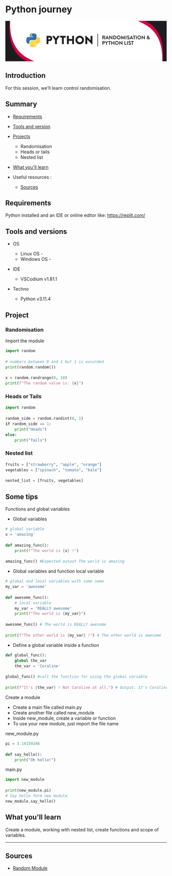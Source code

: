 # Python journey

![banner](./__docs__/media/banner.png)

## Introduction

For this session, we'll learn control randomisation.

## Summary

- [Requirements](#requirements)
- [Tools and version](#tools-and-versions)
- [Projects](#project)
  - Randomisation
  - Heads or tails
  - Nested list
- [What you'll learn](#what-youll-learn)

- Useful resources :

  - [Sources](#sources)

## Requirements

Python installed and an IDE or online editor like: <https://replit.com/>

## Tools and versions

- OS

  - Linux OS -
  - Windows OS -

- IDE

  - VSCodium v1.81.1

- Techno
  - Python v3.11.4

## Project

### Randomisation

Import the module

```py
import random

# numbers between 0 and 1 but 1 is exculded
print(random.random())

x = random.randrange(0, 10)
print(f"The random value is: {x}")
```

### Heads or Tails

```py
import random

random_side = random.randint(0, 1)
if random_side == 1:
    print("Heads")
else:
    print("Tails")
```

### Nested list

```py
fruits = ["strawberry", "apple", "orange"]
vegetables = ["spinach", "tomato", "kale"]

nested_list = [fruits, vegetables]
```

## Some tips

Functions and global variables

- Global variables

```py
# global variable
x = 'amazing'

def amazing_func():
    print(f"The world is {x} !")

amazing_func() #Expected outout The world is amazing
```

- Global variables and function local variable

```py
# global and local variables with same name
my_var = 'awesome'

def awesome_func():
    # local variable
    my_var = 'REALLY awesome'
    print(f"The world is {my_var}")

awesome_func() # The world is REALLY awesome

print(f"The other world is {my_var} !") # The other world is awesome
```

- Define a global variable inside a function

```py
def global_func():
    global the_var
    the_var = 'Coraline'

global_func() #call the function for using the global variable

print(f"It's {the_var} ! Not Caroline at all.") # Output: It's Coraline ! Not Caroline at all.
```

Create a module

- Create a main file called main.py
- Create another file called new_module
- Inside new_module, create a variable or function
- To use your new module, just import the file name

new_module.py

```py
pi = 3.14159246

def say_hello():
    print("Oh hello!")
```

main.py

```py
import new_module

print(new_module.pi)
# Say hello form new module
new_module.say_hello()
```

## What you'll learn

Create a module, working with nested list, create functions and scope of variables.

---

## Sources

- [Random Module](https://www.w3schools.com/python/module_random.asp)
